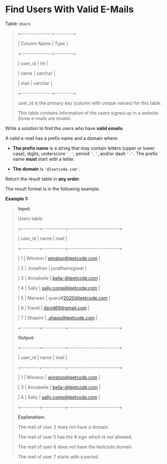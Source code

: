 # Find Users With Valid E-Mails

Table: <code>Users</code>
>
> +---------------+---------+
>
> | Column Name   | Type    |
>
> +---------------+---------+
>
> | user_id       | int     |
>
> | name          | varchar |
>
> | mail          | varchar |
>
> +---------------+---------+
>
> user_id is the primary key (column with unique values) for this table.
>
> This table contains information of the users signed up in a website. Some e-mails are invalid.


Write a solution to find the users who have **valid emails**.

A valid e-mail has a prefix name and a domain where:

- **The prefix name** is a string that may contain letters (upper or lower case), digits, underscore <code>'_'</code>, period <code>'.'</code>, and/or dash <code>'-'</code>. The prefix name **must** start with a letter.

- **The domain** is <code>'@leetcode.com'</code>.

Return the result table in **any order**.

The result format is in the following example.


**Example 1:**
>
> **Input:**
>
> Users table:
>
> +---------+-----------+-------------------------+
>
> | user_id | name      | mail                    |
>
> +---------+-----------+-------------------------+
>
> | 1       | Winston   | winston@leetcode.com    |
>
> | 2       | Jonathan  | jonathanisgreat         |
>
> | 3       | Annabelle | bella-@leetcode.com     |
>
> | 4       | Sally     | sally.come@leetcode.com |
>
> | 5       | Marwan    | quarz#2020@leetcode.com |
>
> | 6       | David     | david69@gmail.com       |
>
> | 7       | Shapiro   | .shapo@leetcode.com     |
>
> +---------+-----------+-------------------------+
>
> **Output:**
>
> +---------+-----------+-------------------------+
>
> | user_id | name      | mail                    |
>
> +---------+-----------+-------------------------+
>
> | 1       | Winston   | winston@leetcode.com    |
>
> | 3       | Annabelle | bella-@leetcode.com     |
>
> | 4       | Sally     | sally.come@leetcode.com |
>
> +---------+-----------+-------------------------+
>
> **Explanation:**
>
> The mail of user 2 does not have a domain.
>
> The mail of user 5 has the # sign which is not allowed.
>
> The mail of user 6 does not have the leetcode domain.
>
> The mail of user 7 starts with a period.
